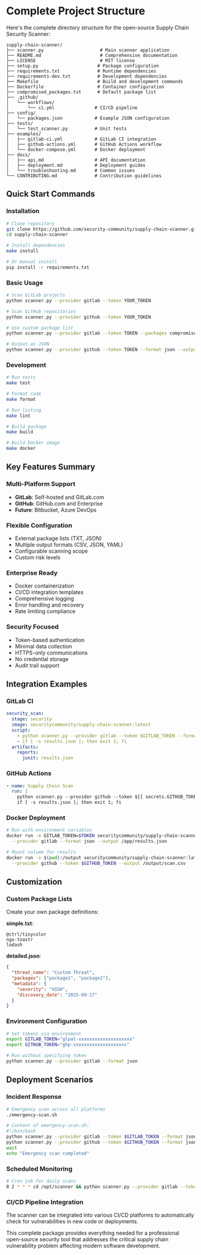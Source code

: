 # Complete Project Structure

Here's the complete directory structure for the open-source Supply Chain Security Scanner:

```
supply-chain-scanner/
├── scanner.py                     # Main scanner application
├── README.md                      # Comprehensive documentation
├── LICENSE                        # MIT license
├── setup.py                      # Package configuration
├── requirements.txt              # Runtime dependencies
├── requirements-dev.txt          # Development dependencies
├── Makefile                      # Build and development commands
├── Dockerfile                    # Container configuration
├── compromised_packages.txt      # Default package list
├── .github/
│   └── workflows/
│       └── ci.yml               # CI/CD pipeline
├── config/
│   └── packages.json            # Example JSON configuration
├── tests/
│   └── test_scanner.py          # Unit tests
├── examples/
│   ├── gitlab-ci.yml            # GitLab CI integration
│   ├── github-actions.yml       # GitHub Actions workflow
│   └── docker-compose.yml       # Docker deployment
├── docs/
│   ├── api.md                   # API documentation
│   ├── deployment.md            # Deployment guides
│   └── troubleshooting.md       # Common issues
└── CONTRIBUTING.md              # Contribution guidelines
```

## Quick Start Commands

### Installation
```bash
# Clone repository
git clone https://github.com/security-community/supply-chain-scanner.git
cd supply-chain-scanner

# Install dependencies
make install

# Or manual install
pip install -r requirements.txt
```

### Basic Usage
```bash
# Scan GitLab projects
python scanner.py --provider gitlab --token YOUR_TOKEN

# Scan GitHub repositories
python scanner.py --provider github --token YOUR_TOKEN

# Use custom package list
python scanner.py --provider gitlab --token TOKEN --packages compromised_packages.txt

# Output as JSON
python scanner.py --provider github --token TOKEN --format json --output results.json
```

### Development
```bash
# Run tests
make test

# Format code
make format

# Run linting
make lint

# Build package
make build

# Build Docker image
make docker
```

## Key Features Summary

### Multi-Platform Support
- **GitLab**: Self-hosted and GitLab.com
- **GitHub**: GitHub.com and Enterprise
- **Future**: Bitbucket, Azure DevOps

### Flexible Configuration  
- External package lists (TXT, JSON)
- Multiple output formats (CSV, JSON, YAML)
- Configurable scanning scope
- Custom risk levels

### Enterprise Ready
- Docker containerization
- CI/CD integration templates
- Comprehensive logging
- Error handling and recovery
- Rate limiting compliance

### Security Focused
- Token-based authentication
- Minimal data collection
- HTTPS-only communications
- No credential storage
- Audit trail support

## Integration Examples

### GitLab CI
```yaml
security_scan:
  stage: security
  image: securitycommunity/supply-chain-scanner:latest
  script:
    - python scanner.py --provider gitlab --token $GITLAB_TOKEN --format json
    - if [ -s results.json ]; then exit 1; fi
  artifacts:
    reports:
      junit: results.json
```

### GitHub Actions
```yaml
- name: Supply Chain Scan
  run: |
    python scanner.py --provider github --token ${{ secrets.GITHUB_TOKEN }} --format json
    if [ -s results.json ]; then exit 1; fi
```

### Docker Deployment
```bash
# Run with environment variables
docker run -e GITLAB_TOKEN=$TOKEN securitycommunity/supply-chain-scanner:latest \
  --provider gitlab --format json --output /app/results.json

# Mount volume for results
docker run -v $(pwd):/output securitycommunity/supply-chain-scanner:latest \
  --provider github --token $GITHUB_TOKEN --output /output/scan.csv
```

## Customization

### Custom Package Lists
Create your own package definitions:

**simple.txt**:
```
@ctrl/tinycolor
ngx-toastr  
lodash
```

**detailed.json**:
```json
{
  "threat_name": "Custom Threat",
  "packages": ["package1", "package2"],
  "metadata": {
    "severity": "HIGH",
    "discovery_date": "2025-09-17"
  }
}
```

### Environment Configuration
```bash
# Set tokens via environment
export GITLAB_TOKEN="glpat-xxxxxxxxxxxxxxxxxxxx"
export GITHUB_TOKEN="ghp-xxxxxxxxxxxxxxxxxxxx"

# Run without specifying token
python scanner.py --provider gitlab --format json
```

## Deployment Scenarios

### Incident Response
```bash
# Emergency scan across all platforms
./emergency-scan.sh

# Content of emergency-scan.sh:
#!/bin/bash
python scanner.py --provider gitlab --token $GITLAB_TOKEN --format json --output gitlab-$(date +%Y%m%d).json &
python scanner.py --provider github --token $GITHUB_TOKEN --format json --output github-$(date +%Y%m%d).json &
wait
echo "Emergency scan completed"
```

### Scheduled Monitoring
```bash
# Cron job for daily scans
0 2 * * * cd /opt/scanner && python scanner.py --provider gitlab --token $GITLAB_TOKEN --output /var/log/daily-scan.csv
```

### CI/CD Pipeline Integration
The scanner can be integrated into various CI/CD platforms to automatically check for vulnerabilities in new code or deployments.

This complete package provides everything needed for a professional open-source security tool that addresses the critical supply chain vulnerability problem affecting modern software development.